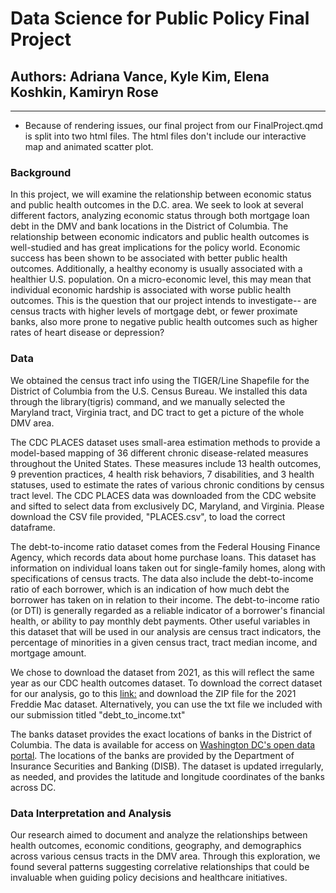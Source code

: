 # Data Science for Public Policy Final Project

## Authors: Adriana Vance, Kyle Kim, Elena Koshkin, Kamiryn Rose

------------------------------------------------------------------------

-   Because of rendering issues, our final project from our FinalProject.qmd is split into two html files. The html files don't include our interactive map and animated scatter plot.

### Background

In this project, we will examine the relationship between economic status and public health outcomes in the D.C. area. We seek to look at several different factors, analyzing economic status through both mortgage loan debt in the DMV and bank locations in the District of Columbia. The relationship between economic indicators and public health outcomes is well-studied and has great implications for the policy world. Economic success has been shown to be associated with better public health outcomes. Additionally, a healthy economy is usually associated with a healthier U.S. population. On a micro-economic level, this may mean that individual economic hardship is associated with worse public health outcomes. This is the question that our project intends to investigate-- are census tracts with higher levels of mortgage debt, or fewer proximate banks, also more prone to negative public health outcomes such as higher rates of heart disease or depression?

### Data

We obtained the census tract info using the TIGER/Line Shapefile for the District of Columbia from the U.S. Census Bureau. We installed this data through the library(tigris) command, and we manually selected the Maryland tract, Virginia tract, and DC tract to get a picture of the whole DMV area.

The CDC PLACES dataset uses small-area estimation methods to provide a model-based mapping of 36 different chronic disease-related measures throughout the United States. These measures include 13 health outcomes, 9 prevention practices, 4 health risk behaviors, 7 disabilities, and 3 health statuses, used to estimate the rates of various chronic conditions by census tract level. The CDC PLACES data was downloaded from the CDC website and sifted to select data from exclusively DC, Maryland, and Virginia. Please download the CSV file provided, "PLACES.csv", to load the correct dataframe.

The debt-to-income ratio dataset comes from the Federal Housing Finance Agency, which records data about home purchase loans. This dataset has information on individual loans taken out for single-family homes, along with specifications of census tracts. The data also include the debt-to-income ratio of each borrower, which is an indication of how much debt the borrower has taken on in relation to their income. The debt-to-income ratio (or DTI) is generally regarded as a reliable indicator of a borrower's financial health, or ability to pay monthly debt payments. Other useful variables in this dataset that will be used in our analysis are census tract indicators, the percentage of minorities in a given census tract, tract median income, and mortgage amount.

We chose to download the dataset from 2021, as this will reflect the same year as our CDC health outcomes dataset. To download the correct dataset for our analysis, go to this [link:](https://www.bcbs.com/the-health-of-america/articles/healthy-communities-mean-better-economy) and download the ZIP file for the 2021 Freddie Mac dataset. Alternatively, you can use the txt file we included with our submission titled "debt_to_income.txt"

The banks dataset provides the exact locations of banks in the District of Columbia. The data is available for access on [Washington DC's open data portal](https://opendata.dc.gov/datasets/DCGIS::bank-locations/explore?location=39.007423%2C-76.009578%2C8.59). The locations of the banks are provided by the Department of Insurance Securities and Banking (DISB). The dataset is updated irregularly, as needed, and provides the latitude and longitude coordinates of the banks across DC.

### Data Interpretation and Analysis

Our research aimed to document and analyze the relationships between health outcomes, economic conditions, geography, and demographics across various census tracts in the DMV area. Through this exploration, we found several patterns suggesting correlative relationships that could be invaluable when guiding policy decisions and healthcare initiatives.
